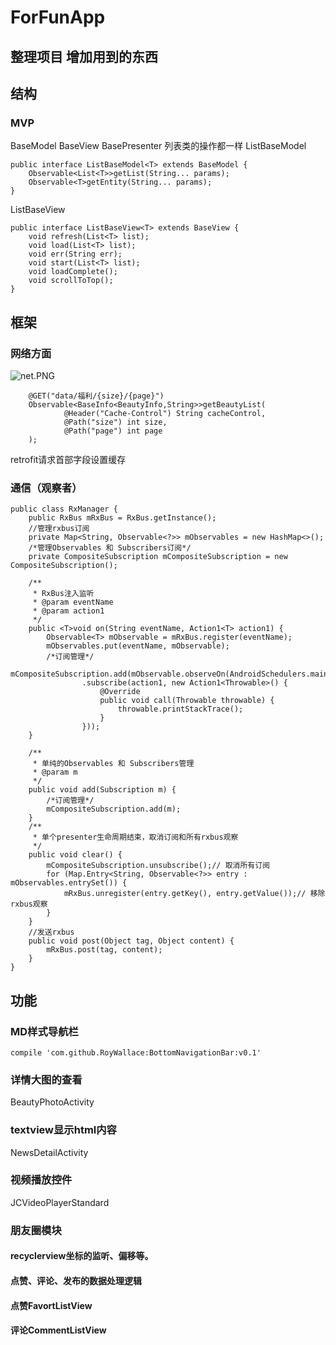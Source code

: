 # ForFunApp
## 整理项目  增加用到的东西


## 结构
### MVP

BaseModel BaseView BasePresenter
列表类的操作都一样
ListBaseModel
```android
public interface ListBaseModel<T> extends BaseModel {
    Observable<List<T>>getList(String... params);
    Observable<T>getEntity(String... params);
}
```
ListBaseView
```android
public interface ListBaseView<T> extends BaseView {
    void refresh(List<T> list);
    void load(List<T> list);
    void err(String err);
    void start(List<T> list);
    void loadComplete();
    void scrollToTop();
}
```
##  框架
### 网络方面


![net.PNG](http://upload-images.jianshu.io/upload_images/2482523-c66cf2cc3269ced9.PNG?imageMogr2/auto-orient/strip%7CimageView2/2/w/1240)

```android
    @GET("data/福利/{size}/{page}")
    Observable<BaseInfo<BeautyInfo,String>>getBeautyList(
            @Header("Cache-Control") String cacheControl,
            @Path("size") int size,
            @Path("page") int page
    );
```
retrofit请求首部字段设置缓存

### 通信（观察者）
```android
public class RxManager {
    public RxBus mRxBus = RxBus.getInstance();
    //管理rxbus订阅
    private Map<String, Observable<?>> mObservables = new HashMap<>();
    /*管理Observables 和 Subscribers订阅*/
    private CompositeSubscription mCompositeSubscription = new CompositeSubscription();

    /**
     * RxBus注入监听
     * @param eventName
     * @param action1
     */
    public <T>void on(String eventName, Action1<T> action1) {
        Observable<T> mObservable = mRxBus.register(eventName);
        mObservables.put(eventName, mObservable);
        /*订阅管理*/
        mCompositeSubscription.add(mObservable.observeOn(AndroidSchedulers.mainThread())
                .subscribe(action1, new Action1<Throwable>() {
                    @Override
                    public void call(Throwable throwable) {
                        throwable.printStackTrace();
                    }
                }));
    }

    /**
     * 单纯的Observables 和 Subscribers管理
     * @param m
     */
    public void add(Subscription m) {
        /*订阅管理*/
        mCompositeSubscription.add(m);
    }
    /**
     * 单个presenter生命周期结束，取消订阅和所有rxbus观察
     */
    public void clear() {
        mCompositeSubscription.unsubscribe();// 取消所有订阅
        for (Map.Entry<String, Observable<?>> entry : mObservables.entrySet()) {
            mRxBus.unregister(entry.getKey(), entry.getValue());// 移除rxbus观察
        }
    }
    //发送rxbus
    public void post(Object tag, Object content) {
        mRxBus.post(tag, content);
    }
}
```

## 功能

### MD样式导航栏
```android
compile 'com.github.RoyWallace:BottomNavigationBar:v0.1'
```
### 详情大图的查看
BeautyPhotoActivity
### textview显示html内容
NewsDetailActivity
### 视频播放控件
JCVideoPlayerStandard
### 朋友圈模块
#### recyclerview坐标的监听、偏移等。
#### 点赞、评论、发布的数据处理逻辑
#### 点赞FavortListView
#### 评论CommentListView
